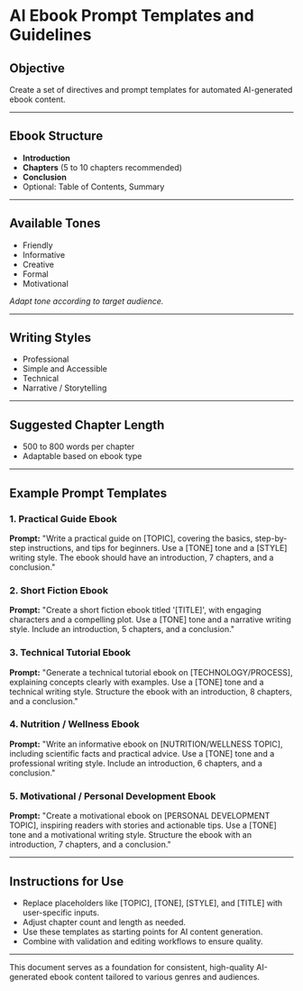 # AI Ebook Prompt Templates and Guidelines

## Objective
Create a set of directives and prompt templates for automated AI-generated ebook content.

---

## Ebook Structure

- **Introduction**
- **Chapters** (5 to 10 chapters recommended)
- **Conclusion**
- Optional: Table of Contents, Summary

---

## Available Tones

- Friendly
- Informative
- Creative
- Formal
- Motivational

*Adapt tone according to target audience.*

---

## Writing Styles

- Professional
- Simple and Accessible
- Technical
- Narrative / Storytelling

---

## Suggested Chapter Length

- 500 to 800 words per chapter
- Adaptable based on ebook type

---

## Example Prompt Templates

### 1. Practical Guide Ebook
**Prompt:**
"Write a practical guide on [TOPIC], covering the basics, step-by-step instructions, and tips for beginners. Use a [TONE] tone and a [STYLE] writing style. The ebook should have an introduction, 7 chapters, and a conclusion."

### 2. Short Fiction Ebook
**Prompt:**
"Create a short fiction ebook titled '[TITLE]', with engaging characters and a compelling plot. Use a [TONE] tone and a narrative writing style. Include an introduction, 5 chapters, and a conclusion."

### 3. Technical Tutorial Ebook
**Prompt:**
"Generate a technical tutorial ebook on [TECHNOLOGY/PROCESS], explaining concepts clearly with examples. Use a [TONE] tone and a technical writing style. Structure the ebook with an introduction, 8 chapters, and a conclusion."

### 4. Nutrition / Wellness Ebook
**Prompt:**
"Write an informative ebook on [NUTRITION/WELLNESS TOPIC], including scientific facts and practical advice. Use a [TONE] tone and a professional writing style. Include an introduction, 6 chapters, and a conclusion."

### 5. Motivational / Personal Development Ebook
**Prompt:**
"Create a motivational ebook on [PERSONAL DEVELOPMENT TOPIC], inspiring readers with stories and actionable tips. Use a [TONE] tone and a motivational writing style. Structure the ebook with an introduction, 7 chapters, and a conclusion."

---

## Instructions for Use

- Replace placeholders like [TOPIC], [TONE], [STYLE], and [TITLE] with user-specific inputs.
- Adjust chapter count and length as needed.
- Use these templates as starting points for AI content generation.
- Combine with validation and editing workflows to ensure quality.

---

This document serves as a foundation for consistent, high-quality AI-generated ebook content tailored to various genres and audiences.
